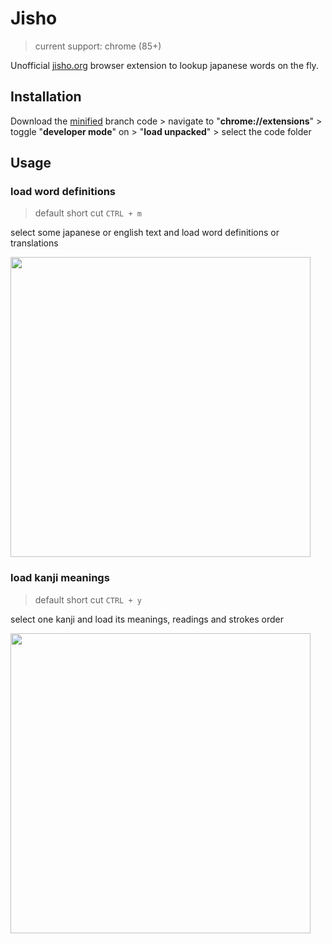 # Jisho
> current support: chrome (85+)

Unofficial [jisho.org](https://jisho.org) browser extension to lookup japanese words on the fly.

## Installation

Download the [minified](https://github.com/9elt/jisho-on-the-fly/tree/min) branch code > navigate to "**chrome://extensions**" > toggle "**developer mode**" on > "**load unpacked**" > select the code folder

## Usage

### load word definitions
> default short cut `CTRL + m`

select some japanese or english text 
and load word definitions or translations

<kbd>
<img src="https://github.com/9elt/jisho-on-the-fly/blob/readme_media/media/definition.jpg?v=0002" data-canonical-src="https://github.com/9elt/jisho-on-the-fly/blob/readme_media/media/definition.jpg" width="480" />
</kbd>

### load kanji meanings
> default short cut `CTRL + y`

select one kanji and load its meanings, readings and strokes order

<kbd>
<img src="https://github.com/9elt/jisho-on-the-fly/blob/readme_media/media/kanji.jpg?v=0002" data-canonical-src="https://github.com/9elt/jisho-on-the-fly/blob/readme_media/media/kanji.jpg" width="480" />
</kbd>
